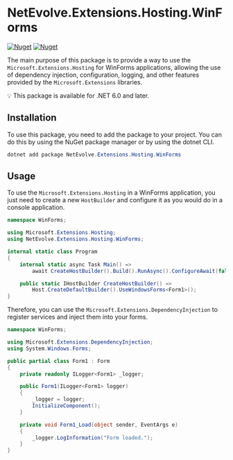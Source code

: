 # NetEvolve.Extensions.Hosting.WinForms

[![Nuget](https://img.shields.io/nuget/v/NetEvolve.Extensions.Hosting.WinForms?logo=nuget)](https://www.nuget.org/packages/NetEvolve.Extensions.Hosting.WinForms/)
[![Nuget](https://img.shields.io/nuget/dt/NetEvolve.Extensions.Hosting.WinForms?logo=nuget)](https://www.nuget.org/packages/NetEvolve.Extensions.Hosting.WinForms/)

The main purpose of this package is to provide a way to use the `Microsoft.Extensions.Hosting` for WinForms applications, allowing the use of dependency injection, configuration, logging, and other features provided by the `Microsoft.Extensions` libraries.

:bulb: This package is available for .NET 6.0 and later.

## Installation
To use this package, you need to add the package to your project. You can do this by using the NuGet package manager or by using the dotnet CLI.
```powershell
dotnet add package NetEvolve.Extensions.Hosting.WinForms
```

## Usage
To use the `Microsoft.Extensions.Hosting` in a WinForms application, you just need to create a new `HostBuilder` and configure it as you would do in a console application.

```csharp
namespace WinForms;

using Microsoft.Extensions.Hosting;
using NetEvolve.Extensions.Hosting.WinForms;

internal static class Program
{
    internal static async Task Main() =>
        await CreateHostBuilder().Build().RunAsync().ConfigureAwait(false);

    public static IHostBuilder CreateHostBuilder() =>
        Host.CreateDefaultBuilder().UseWindowsForms<Form1>();
}
```

Therefore, you can use the `Microsoft.Extensions.DependencyInjection` to register services and inject them into your forms.

```csharp
namespace WinForms;

using Microsoft.Extensions.DependencyInjection;
using System.Windows.Forms;

public partial class Form1 : Form
{
    private readonly ILogger<Form1> _logger;

    public Form1(ILogger<Form1> logger)
    {
        _logger = logger;
        InitializeComponent();
    }

    private void Form1_Load(object sender, EventArgs e)
    {
        _logger.LogInformation("Form loaded.");
    }
}
```